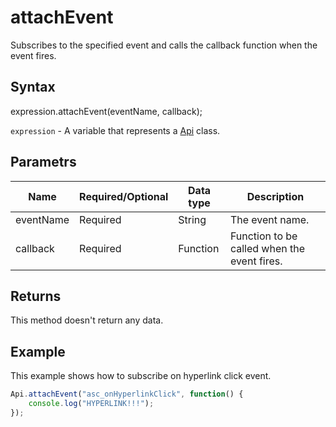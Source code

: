 # attachEvent

Subscribes to the specified event and calls the callback function when the event fires.

## Syntax

expression.attachEvent(eventName, callback);

`expression` - A variable that represents a [Api](../Api.md) class.

## Parametrs

| **Name** | **Required/Optional** | **Data type** | **Description** |
| ------------- | ------------- | ------------- | ------------- |
| eventName | Required | String | The event name. |
| callback | Required | Function | Function to be called when the event fires. |

## Returns

This method doesn't return any data.

## Example

This example shows how to subscribe on hyperlink click event.

```javascript
Api.attachEvent("asc_onHyperlinkClick", function() {
	console.log("HYPERLINK!!!");
});
```